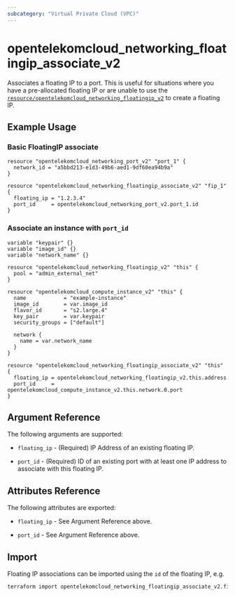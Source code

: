 ```yaml
---
subcategory: "Virtual Private Cloud (VPC)"
---
```


# opentelekomcloud_networking_floatingip_associate_v2

Associates a floating IP to a port. This is useful for situations
where you have a pre-allocated floating IP or are unable to use the
[`resource/opentelekomcloud_networking_floatingip_v2`](networking_floatingip_v2.md) to create a floating IP.

## Example Usage

### Basic FloatingIP associate

```hcl
resource "opentelekomcloud_networking_port_v2" "port_1" {
  network_id = "a5bbd213-e1d3-49b6-aed1-9df60ea94b9a"
}

resource "opentelekomcloud_networking_floatingip_associate_v2" "fip_1" {
  floating_ip = "1.2.3.4"
  port_id     = opentelekomcloud_networking_port_v2.port_1.id
}
```

### Associate an instance with `port_id`

```hcl
variable "keypair" {}
variable "image_id" {}
variable "network_name" {}

resource "opentelekomcloud_networking_floatingip_v2" "this" {
  pool = "admin_external_net"
}

resource "opentelekomcloud_compute_instance_v2" "this" {
  name            = "example-instance"
  image_id        = var.image_id
  flavor_id       = "s2.large.4"
  key_pair        = var.keypair
  security_groups = ["default"]

  network {
    name = var.network_name
  }
}

resource "opentelekomcloud_networking_floatingip_associate_v2" "this" {
  floating_ip = opentelekomcloud_networking_floatingip_v2.this.address
  port_id     = opentelekomcloud_compute_instance_v2.this.network.0.port
}
```

## Argument Reference

The following arguments are supported:

* `floating_ip` - (Required) IP Address of an existing floating IP.

* `port_id` - (Required) ID of an existing port with at least one IP address to
  associate with this floating IP.

## Attributes Reference

The following attributes are exported:

* `floating_ip` - See Argument Reference above.

* `port_id` - See Argument Reference above.

## Import

Floating IP associations can be imported using the `id` of the floating IP, e.g.

```sh
terraform import opentelekomcloud_networking_floatingip_associate_v2.fip 2c7f39f3-702b-48d1-940c-b50384177ee1
```
